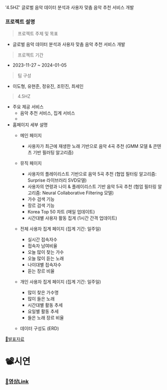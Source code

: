 '4.5HZ' 글로벌 음악 데이터 분석과 사용자 맞춤 음악 추천 서비스 개발

### 프로젝트 설명

> 프로젝트 주제 및 목표
  - 글로벌 음악 데이터 분석과 사용자 맞춤 음악 추천 서비스 개발

> 프로젝트 기간
  - 2023-11-27 ~ 2024-01-05

> 팀 구성
- 이도형, 유현준, 정유진, 조민진, 최세인

> 4.5HZ
  - 주요 제공 서비스
      - 음악 추천 서비스, 집계 서비스
      - 
  - 홈페이지 세부 설명
      - 메인 페이지
        - 사용자가 최근에 재생한 노래 기반으로 음악 4곡 추천 (GMM 모델 & 콘텐츠 기반 필러팅 알고리즘)
          
      - 뮤직 페이지
        - 사용자의 플레이리스트 기반으로 음악 5곡 추천  (협업 필터링 알고리즘: Surprise 라이브러리 SVD모델)
        - 사용자의 연령과 나이 & 플레이리스트 기반 음악 5곡 추천 (협업 필터링 알고리즘: Neural Collaborative Filtering 모델)
        - 가수 검색 기능
        - 장르 검색 기능
        - Korea Top 50 차트 (매일 업데이트)
        - 시간대별 사용자 활동 집게 (1시간 간격 업데이트)
          
      - 전체 사용자 집계 페이지 (집계 기간: 일주일)
        - 실시간 접속자수
        - 접속자 남여비율
        - 오늘 많이 찾는 가수
        - 오늘 많이 듣는 노래
        - 나이대별 접속자수
        - 듣는 장르 비율
          
      - 개인 사용자 집게 페이지 (집계 기간: 일주일)
        - 많이 찾은 가수명
        - 많이 들은 노래
        - 시간대별 활동 추세
        - 요일별 활동 추세
        - 들은 노래 장르 비율
          
      - 데이터 구성도 (ERD)
    
[🔗발표자료](<https://github.com/figure-2/MULTI_PJT2_4.5HZ/blob/master/6.%20Project%20Results/(D29)_4.5HZ_%EB%B0%9C%ED%91%9C%EC%9E%90%EB%A3%8C.pdf>)
# 📽시연
### [🔗영상Link](https://www.youtube.com/watch?v=Qgy6noP63Cg) 
